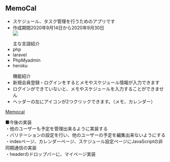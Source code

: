 <!-- <p align="center"><img src="https://res.cloudinary.com/dtfbvvkyp/image/upload/v1566331377/laravel-logolockup-cmyk-red.svg" width="400"></p>

<p align="center">
<a href="https://travis-ci.org/laravel/framework"><img src="https://travis-ci.org/laravel/framework.svg" alt="Build Status"></a>
<a href="https://packagist.org/packages/laravel/framework"><img src="https://poser.pugx.org/laravel/framework/d/total.svg" alt="Total Downloads"></a>
<a href="https://packagist.org/packages/laravel/framework"><img src="https://poser.pugx.org/laravel/framework/v/stable.svg" alt="Latest Stable Version"></a>
<a href="https://packagist.org/packages/laravel/framework"><img src="https://poser.pugx.org/laravel/framework/license.svg" alt="License"></a>
</p>

## About Laravel

Laravel is a web application framework with expressive, elegant syntax. We believe development must be an enjoyable and creative experience to be truly fulfilling. Laravel takes the pain out of development by easing common tasks used in many web projects, such as:

- [Simple, fast routing engine](https://laravel.com/docs/routing).
- [Powerful dependency injection container](https://laravel.com/docs/container).
- Multiple back-ends for [session](https://laravel.com/docs/session) and [cache](https://laravel.com/docs/cache) storage.
- Expressive, intuitive [database ORM](https://laravel.com/docs/eloquent).
- Database agnostic [schema migrations](https://laravel.com/docs/migrations).
- [Robust background job processing](https://laravel.com/docs/queues).
- [Real-time event broadcasting](https://laravel.com/docs/broadcasting).

Laravel is accessible, powerful, and provides tools required for large, robust applications.

## Learning Laravel

Laravel has the most extensive and thorough [documentation](https://laravel.com/docs) and video tutorial library of all modern web application frameworks, making it a breeze to get started with the framework.

If you don't feel like reading, [Laracasts](https://laracasts.com) can help. Laracasts contains over 1500 video tutorials on a range of topics including Laravel, modern PHP, unit testing, and JavaScript. Boost your skills by digging into our comprehensive video library.

## Laravel Sponsors

We would like to extend our thanks to the following sponsors for funding Laravel development. If you are interested in becoming a sponsor, please visit the Laravel [Patreon page](https://patreon.com/taylorotwell).

### Premium Partners

- **[Vehikl](https://vehikl.com/)**
- **[Tighten Co.](https://tighten.co)**
- **[Kirschbaum Development Group](https://kirschbaumdevelopment.com)**
- **[64 Robots](https://64robots.com)**
- **[Cubet Techno Labs](https://cubettech.com)**
- **[Cyber-Duck](https://cyber-duck.co.uk)**
- **[Many](https://www.many.co.uk)**
- **[Webdock, Fast VPS Hosting](https://www.webdock.io/en)**
- **[DevSquad](https://devsquad.com)**
- **[OP.GG](https://op.gg)**

## Contributing

Thank you for considering contributing to the Laravel framework! The contribution guide can be found in the [Laravel documentation](https://laravel.com/docs/contributions).

## Code of Conduct

In order to ensure that the Laravel community is welcoming to all, please review and abide by the [Code of Conduct](https://laravel.com/docs/contributions#code-of-conduct).

## Security Vulnerabilities

If you discover a security vulnerability within Laravel, please send an e-mail to Taylor Otwell via [taylor@laravel.com](mailto:taylor@laravel.com). All security vulnerabilities will be promptly addressed.

## License

The Laravel framework is open-sourced software licensed under the [MIT license](https://opensource.org/licenses/MIT). -->

<h2 class="center">MemoCal</h2>

<ul class="mokuteki">
  <li>スケジュール、タスク管理を行うためのアプリです</li>
  <li>作成期間2020年9月14日から2020年9月30日</li>
  <img src="https://i.gyazo.com/4cfd5780232aaa29da105f28312cb1b3.png">
</ul>

<ul class="gengo">主な言語紹介
  <li>php</li>
  <li>laravel</li>
  <li>PhpMyadmin</li>
  <li>heroku</li>
</ul>

<ul class="kinou">機能紹介
  <li>新規会員登録・ログインをするとメモやスケジュール情報が入力できます</li>
  <li>ログインができていないと、メモやスケジュールを入力することができません</li>
  <li>ヘッダーの左にアイコンが2つクリックできます。（メモ、カレンダー）</li>
</ul>

<p class="center">
  <a href="https://memocal.herokuapp.com">Memocal</a>
  <br>
</p>
<div class="subtitle">
  ■今後の実装
  <div class="kongo">
  ・他のユーザーも予定を管理出来るように実装する</br>
  ・バリテーションの設定を行い、他のユーザーの予定を編集出来ないようにする</br>
  ・indexページ、カレンダーページ、スケジュール設定ページにJavaScriptの非同期通信の実装</br>
  ・headerのドロップバーに、マイページ実装</br>
</div>
